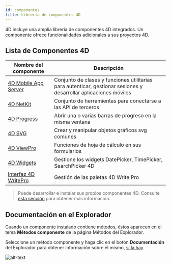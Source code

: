 ```yaml
---
id: componentes
title: Librería de componentes 4D
---
```


4D incluye una amplia librería de componentes 4D integrados. Un [componente](Concepts/components.md) ofrece funcionalidades adicionales a sus proyectos 4D.

## Lista de Componentes 4D

| Nombre del componente                                                                  | Descripción                                                                                                       |
| -------------------------------------------------------------------------------------- | ----------------------------------------------------------------------------------------------------------------- |
| [4D Mobile App Server](https://github.com/4d-go-mobile/4D-Mobile-App-Server)           | Conjunto de clases y funciones utilitarias para autenticar, gestionar sesiones y desarrollar aplicaciones móviles |
| [4D NetKit](https://github.com/4d/4D-NetKit)                                           | Conjunto de herramientas para conectarse a las API de terceros                                                    |
| [4D Progress](https://doc.4d.com/4Dv19/4D/19/4D-Progress.100-5461799.en.html)          | Abrir una o varias barras de progreso en la misma ventana                                                         |
| [4D SVG](https://doc.4d.com/4Dv19/4D/19/4D-SVG-Component.300-5462064.en.html)          | Crear y manipular objetos gráficos svg comunes                                                                    |
| [4D ViewPro](https://doc.4d.com/4Dv19/4D/19/4D-View-Pro-Reference.100-5442901.en.html) | Funciones de hoja de cálculo en sus formularios                                                                   |
| [4D Widgets](https://doc.4d.com/4Dv19/4D/19/4D-Widgets.100-5462909.en.html)            | Gestione los widgets DatePicker, TimePicker, SearchPicker 4D                                                      |
| [Interfaz 4D WritePro](https://github.com/4d/4D-WritePro-Interface)                    | Gestión de las paletas 4D Write Pro                                                                               |


> Puede desarrollar e instalar sus propios componentes 4D. Consulte [esta sección](Conceptos/componentes.md) para obtener más información.


## Documentación en el Explorador

Cuando un componente instalado contiene métodos, éstos aparecen en el tema **Métodos componente** de la página Métodos del Explorador.

Seleccione un método componente y haga clic en el botón **Documentación** del Explorador para obtener información sobre el mismo, [si la hay](documentation.md).

![alt-text](assets/en/Project/compDoc.png)